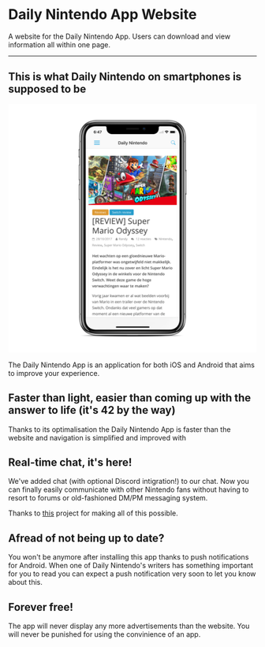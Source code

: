 # Daily Nintendo App Website

A website for the Daily Nintendo App. Users can download and view information all within one page.

---

## This is what Daily Nintendo on smartphones is supposed to be

![alt text](https://github.com/jelle619/dailynintendoapp/raw/master/site/img/shot-3.png "Article View")

The Daily Nintendo App is an application for both iOS and Android that aims to improve your experience.

## Faster than light, easier than coming up with the answer to life (it's 42 by the way)

Thanks to its optimalisation the Daily Nintendo App is faster than the website and navigation is simplified and improved with 

## Real-time chat, it's here!

We've added chat (with optional Discord intigration!) to our chat. Now you can finally easily communicate with other Nintendo fans without having to resort to forums or old-fashioned DM/PM messaging system.

Thanks to [this](https://github.com/TitanEmbeds/Titan) project for making all of this possible.

## Afread of not being up to date?

You won't be anymore after installing this app thanks to push notifications for Android. When one of Daily Nintendo's writers has something important for you to read you can expect a push notification very soon to let you know about this.	

## Forever free!

The app will never display any more advertisements than the website. You will never be punished for using the convinience of an app.
